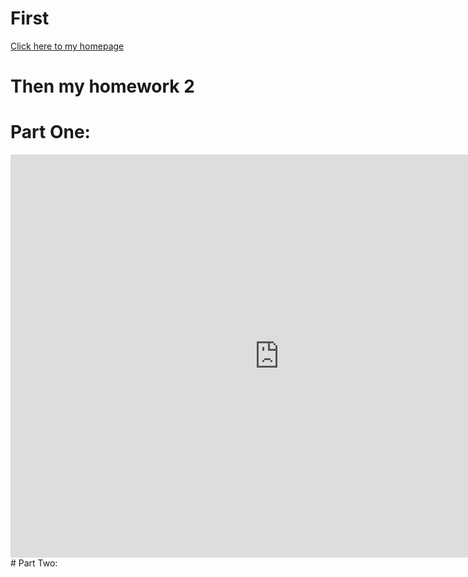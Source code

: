# First
[Click here to my homepage](/README.md)
# Then my homework 2
# Part One:
<iframe src="https://data.oecd.org/chart/6XNw" width="860" height="645" style="border: 0" mozallowfullscreen="true" webkitallowfullscreen="true" allowfullscreen="true"><a href="https://data.oecd.org/chart/6XNw" target="_blank">OECD Chart: General government debt, Total, % of GDP, Annual, 2021</a></iframe>
# Part Two:
<div class="flourish-embed flourish-chart" data-src="visualisation/12557833"><script src="https://public.flourish.studio/resources/embed.js"></script></div>
